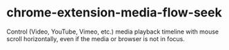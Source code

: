 # chrome-extension-media-flow-seek
Control (Video, YouTube, Vimeo, etc.) media playback timeline with mouse scroll horizontally, even if the media or browser is not in focus.
